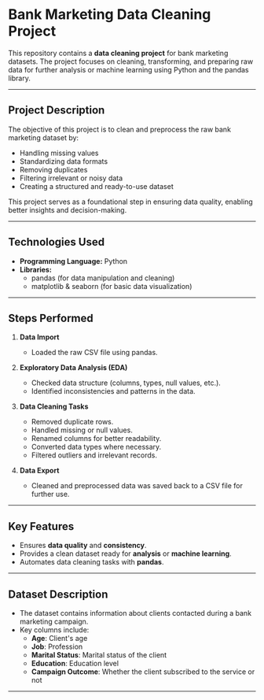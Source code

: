 # Bank Marketing Data Cleaning Project

This repository contains a **data cleaning project** for bank marketing datasets. The project focuses on cleaning, transforming, and preparing raw data for further analysis or machine learning using Python and the pandas library.

---

## **Project Description**

The objective of this project is to clean and preprocess the raw bank marketing dataset by:
- Handling missing values
- Standardizing data formats
- Removing duplicates
- Filtering irrelevant or noisy data
- Creating a structured and ready-to-use dataset

This project serves as a foundational step in ensuring data quality, enabling better insights and decision-making.

---

## **Technologies Used**

- **Programming Language:** Python  
- **Libraries:**
  - pandas (for data manipulation and cleaning)
  - matplotlib & seaborn (for basic data visualization)

---

## **Steps Performed**

1. **Data Import**  
   - Loaded the raw CSV file using pandas.

2. **Exploratory Data Analysis (EDA)**  
   - Checked data structure (columns, types, null values, etc.).  
   - Identified inconsistencies and patterns in the data.

3. **Data Cleaning Tasks**  
   - Removed duplicate rows.  
   - Handled missing or null values.  
   - Renamed columns for better readability.  
   - Converted data types where necessary.  
   - Filtered outliers and irrelevant records.  

4. **Data Export**  
   - Cleaned and preprocessed data was saved back to a CSV file for further use.

---

## **Key Features**

- Ensures **data quality** and **consistency**.  
- Provides a clean dataset ready for **analysis** or **machine learning**.  
- Automates data cleaning tasks with **pandas**.

---

## **Dataset Description**

- The dataset contains information about clients contacted during a bank marketing campaign.  
- Key columns include:
  - **Age**: Client's age
  - **Job**: Profession
  - **Marital Status**: Marital status of the client
  - **Education**: Education level
  - **Campaign Outcome**: Whether the client subscribed to the service or not

---

